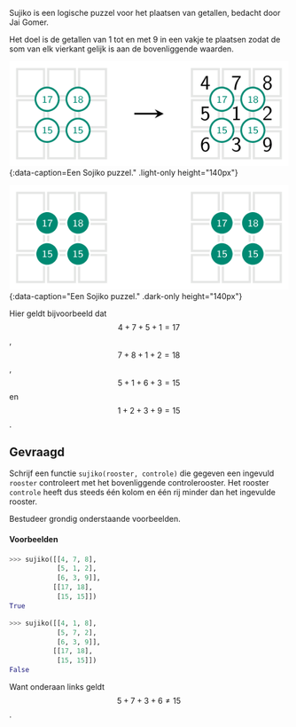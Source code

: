 Sujiko is een logische puzzel voor het plaatsen van getallen, bedacht door Jai Gomer. 

Het doel is de getallen van 1 tot en met 9 in een vakje te plaatsen zodat de som van elk vierkant gelijk is aan de bovenliggende waarden.

![Een Sojiko puzzel.](media/image.png "Een Sojiko puzzel."){:data-caption=Een Sojiko puzzel." .light-only height="140px"}

![Een Sojiko puzzel.](media/image_dark.png "Een Sojiko puzzel."){:data-caption="Een Sojiko puzzel." .dark-only height="140px"}

Hier geldt bijvoorbeeld dat $$\mathsf{4+7+5+1 = 17}$$, $$\mathsf{7+8+1+2 = 18}$$, $$\mathsf{5+1+6+3 = 15}$$ en $$\mathsf{1+2+3+9 = 15}$$.

## Gevraagd
Schrijf een functie `sujiko(rooster, controle)` die gegeven een ingevuld `rooster` controleert met het bovenliggende controlerooster. Het rooster `controle` heeft dus steeds één kolom en één rij minder dan het ingevulde rooster.

Bestudeer grondig onderstaande voorbeelden.

#### Voorbeelden

```python
>>> sujiko([[4, 7, 8],
            [5, 1, 2],
            [6, 3, 9]],
           [[17, 18],
            [15, 15]])
True
```


```python
>>> sujiko([[4, 1, 8],
            [5, 7, 2],
            [6, 3, 9]],
           [[17, 18],
            [15, 15]])
False
```
Want onderaan links geldt $$\mathsf{5 + 7 + 3 + 6 \not = 15}$$.